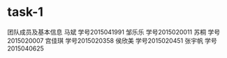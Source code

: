 # task-1
团队成员及基本信息
马斌 学号2015041991
邹乐乐 学号2015020011
苏桐  学号2015020007
宫佳琪 学号2015020358
侯欣美  学号2015020451
张宇帆  学号 2015040625
